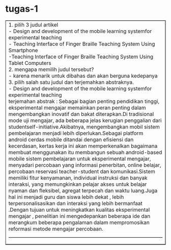 # tugas-1
<!DOCTYPE HTML>
<html>
<head>

<body>
<font color=”black” size=”6″>
<center>
<table border=”1″>
<td>
<table border=”0″>
 1. pilih 3 judul artikel </br>
 - Design and development of the mobile learning systemfor experimental teaching</br>
 - Teaching Interface of Finger Braille Teaching System Using Smartphone</br>
-Teaching Interface of Finger Braille Teaching System Using Tablet Computers</br>
2. mengapa memilih judul tersebut?</br>
 - karena menarik untuk dibahas dan akan berguna kedepanya</br>
3. pilih salah satu judul dan terjemahkan abstraknya.</br>
- Design and development of the mobile learning systemfor experimental teaching</br>
terjemahan abstrak : Sebagai bagian penting pendidikan tinggi, eksperimental mengajar memainkan peran penting dalam mengembangkan inovatif dan bakat diterapkan.Di tradisional mode uji mengajar, ada beberapa jelas kerugian penggalian dari studentself-initiative.Akibatnya, mengembangkan mobil sistem pembelajaran menjadi lebih diperlukan.Sebagai platform android cerdas mobile ditandai dengan efisiensi dan kecerdasan, kertas kerja ini akan memperkenalkan bagaimana membuat menggunakan itu membangun sebuah android-based mobile sistem pembelajaran untuk eksperimental mengajar, menyadari percobaan yang informasi penerbitan, online belajar, percobaan reservasi teacher-student dan komunikasi.Sistem memiliki fitur kenyamanan, individual instruksi dan banyak interaksi, yang memungkinkan pelajar akses untuk belajar nyaman dan fleksibel, agregat terpecah dan waktu luang.Juga hal ini menjadi guru dan siswa lebih dekat , lebih terpersonalisasikan dan interaksi yang lebih bermanfaat .Dengan tujuan untuk meningkatkan kualitas eksperimental mengajar , penelitian ini mengedepankan beberapa ide dan merangkum beberapa pengalaman dalam mempromosikan reformasi metode mengajar percobaan.
 

</table>
</td>
</center>
</body>
</html>

